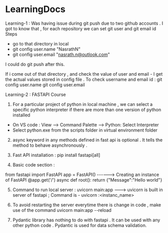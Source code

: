 # LearningDocs

Learning-1 : Was having issue during git push due to two github accounts . I got to know that , for each repository we can set git user and git email id 
Steps 
- go to that directory in local
- git config user.name "NasrathN"
- git config user.email "nasrath.n@outlook.com"

I could do git push after this.

If i come out of that directory , and check the value of user and email - I get the actual values stored in config file .
To check username and email id :
git config user.name
git config user.email

Learning-2 : FASTAPI Course

1. For a particular project of python in local machine , we can select a specific python interpreter if there are more than one version of python installed
- On VS code : View --> Command Palette --> Python: Select Interpreter
- Select python.exe from the scripts folder in virtual environment folder

2. async keyword in any methods defined in fast api is optional . It tells the method to behave asynchronously .

3. Fast API installation : pip install fastapi[all]

4. Basic code section :

from fastapi import FastAPI
app = FastAPI() ------> Creating an instance of FastAPI
@app.get('/')
async def root():
    return {"Message":"Hello world"}

5. Command to run local server : uvicorn main:app ---> uvicorn is built in server of fastapi ; Command is - uvicorn <filename>:<instanc_name>

6. To avoid restarting the server everytime there is change in code , make use of the command uvicorn main:app --reload

7. Pydantic library has nothing to do with fastapi . It can be used with any other python code . Pydantic is used for data schema validation.

